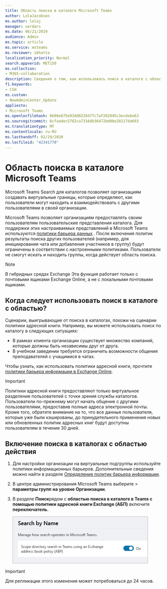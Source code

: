 ```yaml
---
title: Область поиска в каталоге Microsoft Teams
author: LolaJacobsen
ms.author: lolaj
manager: serdars
ms.date: 06/21/2019
audience: Admin
ms.topic: article
ms.service: msteams
ms.reviewer: sbhatta
localization_priority: Normal
search.appverid: MET150
ms.collection:
- M365-collaboration
description: Сведения о том, как использовать поиск в каталоге с областью Microsoft Teams для создания настраиваемых представлений каталога.
f1.keywords:
- CSH
ms.custom:
- NewAdminCenter_Update
appliesto:
- Microsoft Teams
ms.openlocfilehash: 6b06e675e93dd022847fc7af202045c3ecdebe63
ms.sourcegitcommit: 6cfaadec5782ca7316db36472bd0be20217da693
ms.translationtype: MT
ms.contentlocale: ru-RU
ms.lasthandoff: 02/29/2020
ms.locfileid: "42341770"
---
```

# <a name="use-microsoft-teams-scoped-directory-search"></a>Область поиска в каталоге Microsoft Teams

Microsoft Teams Search для каталогов позволяет организациям создавать виртуальные границы, которые определяют, как пользователи могут находить и взаимодействовать с другими пользователями в своей организации. 

Microsoft Teams позволяет организациям предоставлять своим пользователям пользовательские представления каталога. Для поддержки этих настраиваемых представлений в Microsoft Teams используются [политики барьера данных](https://docs.microsoft.com/microsoft-365/compliance/information-barriers) . После включения политик результаты поиска других пользователей (например, для инициирования чата или добавления участников в группу) будут ограничены в соответствии с настроенными политиками. Пользователи не смогут искать и находить группы, когда действует область поиска. 

> [!NOTE]
> В гибридных средах Exchange Эта функция работает только с почтовыми ящиками Exchange Online, а не с локальными почтовыми ящиками.

## <a name="when-should-you-use-scoped-directory-searches"></a>Когда следует использовать поиск в каталоге с областью?

Сценарии, выигрывающие от поиска в каталогах, похожи на сценарии политики адресной книги. Например, вы можете использовать поиск по каталогу в следующих ситуациях:

- В рамках клиента организации существует множество компаний, которые должны быть независимы друг от друга. 
- В учебном заведении требуется ограничить возможности общения преподавателей с учащимися в чатах. 
 
Чтобы узнать, как использовать политики адресной книги, прочтите [политики барьера информации в Exchange Online](https://docs.microsoft.com/microsoft-365/compliance/information-barriers).

> [!IMPORTANT]
> Политики адресной книги предоставляют только виртуальное разделение пользователей с точки зрения службы каталогов. Пользователи по-прежнему могут начать общение с другими пользователями, предоставив полные адреса электронной почты. Кроме того, обратите внимание на то, что все данные пользователя, которые уже были кэшированы, до принудительного применения новых или обновленных политик адресных книг будут доступны пользователям в течение 30 дней.

## <a name="turn-on-scoped-directory-search"></a>Включение поиска в каталогах с областью действия

1. Для настройки организации на виртуальные подгруппы используйте политики информационных барьеров. Дополнительные сведения можно найти в разделе [Определение политик барьера информации](https://docs.microsoft.com/microsoft-365/compliance/information-barriers-policies).

2. В центре администрирования Microsoft Teams выберите > **параметры групп** **на уровне Организации**.

3. В разделе **Поиск**рядом с **областью поиска в каталоге в Teams с помощью политики адресной книги Exchange (АБП)** включите **переключатель.**

    ![Поиск в каталоге с областью в центре администрирования Microsoft Teams](media/teams-scoped-directory-search-image1.png)


> [!IMPORTANT]
> Для репликации этого изменения может потребоваться до 24 часов.
